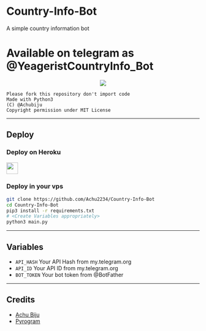 # Country-Info-Bot
A simple country information bot


# Available on telegram as @YeageristCountryInfo_Bot

<p align="center">
  <img src="https://telegra.ph/file/93658962e6eb711315c30.jpg">
</p>


```
Please fork this repository don't import code
Made with Python3
(C) @Achubiju
Copyright permission under MIT License
```
---
## Deploy 

### Deploy on Heroku
<p align="left">
  <a href="https://heroku.com/deploy?template=https://github.com/Achu2234/Country-Info-Bot">
     <img height="30px" src="https://img.shields.io/badge/Deploy_To_Heroku-blueviolet?style=for-the-badge&logo=heroku">
  </a>
</p>

### Deploy in your vps
```sh
git clone https://github.com/Achu2234/Country-Info-Bot
cd Country-Info-Bot
pip3 install -r requirements.txt
# <Create Variables appropriately>
python3 main.py
```
---
## Variables
* `API_HASH` Your API Hash from my.telegram.org
* `API_ID` Your API ID from my.telegram.org
* `BOT_TOKEN` Your bot token from @BotFather
---
## Credits
* [Achu Biju](https://github.com/Achu2234)
* [Pyrogram](https://github.com/pyrogram/pyrogram)
